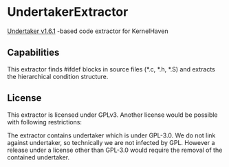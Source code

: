 # UndertakerExtractor
[Undertaker v1.6.1](http://vamos.informatik.uni-erlangen.de/trac/undertaker/)
-based code extractor for KernelHaven

## Capabilities
This extractor finds #ifdef blocks in source files (*.c, *.h, *.S) and extracts
the hierarchical condition structure.

## License
This extractor is licensed under GPLv3. Another license would be possible with
following restrictions:

The extractor contains undertaker which is under GPL-3.0. We do not link against
undertaker, so technically we are not infected by GPL. However a release under a
license other than GPL-3.0 would require the removal of the contained undertaker.
